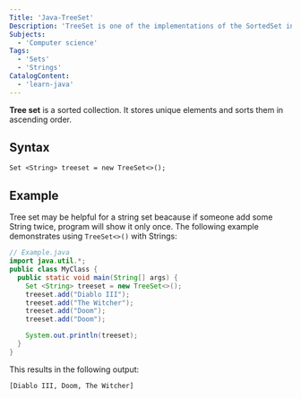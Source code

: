 ```yaml
---
Title: 'Java-TreeSet'
Description: 'TreeSet is one of the implementations of the SortedSet interface in Java. This type of set uses a Tree for storage. The ordering of the elements is maintained by a set using their natural ordering whether or not an explicit comparator is provided. ex. Set set = new TreeSet<>()'
Subjects:
  - 'Computer science'
Tags:
  - 'Sets'
  - 'Strings'
CatalogContent:
  - 'learn-java'
---
```


**Tree set** is a sorted collection. It stores unique elements and sorts them in ascending order. 

## Syntax

```pseudo
Set <String> treeset = new TreeSet<>();
```

## Example

Tree set may be helpful for a string set beacause if someone add some String twice, program will show it only once.
The following example demonstrates using `TreeSet<>()` with Strings:

```java
// Example.java
import java.util.*;
public class MyClass {
  public static void main(String[] args) {
    Set <String> treeset = new TreeSet<>();
    treeset.add("Diablo III");
    treeset.add("The Witcher");
    treeset.add("Doom");
    treeset.add("Doom");

    System.out.println(treeset);
  }
}
```


This results in the following output:

```shell
[Diablo III, Doom, The Witcher]
```
